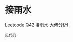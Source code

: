 # 接雨水

[Leetcode Q42](java_src/42.接雨水.java) 接雨水 [大佬分析I](https://labuladong.gitbook.io/algo/gao-pin-mian-shi-xi-lie/jie-yu-shui)
```
见代码
```
